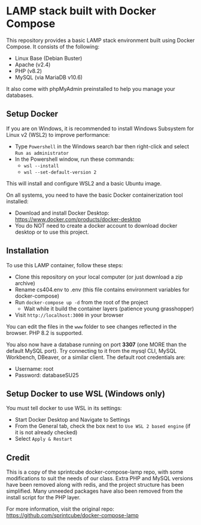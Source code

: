 # LAMP stack built with Docker Compose

This repository provides a basic LAMP stack environment built using Docker Compose. It consists of the following:

- Linux Base (Debian Buster)
- Apache (v2.4)
- PHP (v8.2)
- MySQL (via MariaDB v10.6)

It also come with phpMyAdmin preinstalled to help you manage your databases.

## Setup Docker
If you are on Windows, it is recommended to install Windows Subsystem for Linux v2 (WSL2) to improve performance:
- Type `Powershell` in the Windows search bar then right-click and select `Run as administrator`
- In the Powershell window, run these commands:
  - `wsl --install`
  - `wsl --set-default-version 2`

This will install and configure WSL2 and a basic Ubuntu image.

On all systems, you need to have the basic Docker containerization tool installed:
- Download and install Docker Desktop: https://www.docker.com/products/docker-desktop
- You do NOT need to create a docker account to download docker desktop or to use this project.

## Installation
To use this LAMP container, follow these steps:
- Clone this repository on your local computer (or just download a zip archive)
- Rename cs404.env to .env (this file contains environment variables for docker-compose)
- Run `docker-compose up -d` from the root of the project
  - Wait while it build the container layers (patience young grasshopper)
- Visit `http://localhost:3000` in your browser

You can edit the files in the `www` folder to see changes reflected in the browser. PHP 8.2 is supported.

You also now have a database running on port __3307__ (one MORE than the default MySQL port). Try connecting to it from the mysql CLI, MySQL Workbench, DBeaver, or a similar client. The default root credentials are:
- Username: root
- Password: databaseSU25

## Setup Docker to use WSL (Windows only)
You must tell docker to use WSL in its settings:
- Start Docker Desktop and Navigate to Settings
- From the General tab, check the box next to `Use WSL 2 based engine` (if it is not already checked)
- Select `Apply & Restart`

## Credit
This is a copy of the sprintcube docker-compose-lamp repo, with some modifications to suit the needs of our class. Extra PHP and MySQL versions have been removed along with redis, and the project structure has been simplified. Many unneeded packages have also been removed from the install script for the PHP layer.

For more information, visit the original repo: https://github.com/sprintcube/docker-compose-lamp

